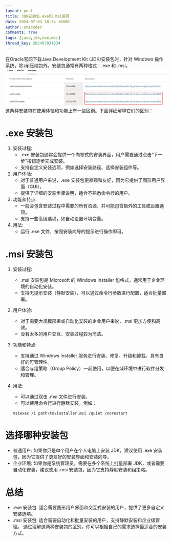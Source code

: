 ```yaml
---
layout: post
title: JDK安装包.exe和.msi差异
date: 2024-07-03 18:34 +0800
author: onecoder
comments: true
tags: [java,jdk,exe,msi]
thread_key: 202407031834
---
```

在Oracle官网下载Java Development Kit (JDK)安装包时，针对 Windows 操作系统，除zip压缩包外，安装包通常有两种格式：.exe 和 .msi。
![jdk-installer](/images/post/jdk-installer/jdk-installer.png)
这两种安装包在使用体验和功能上有一些区别。下面详细解释它们的区别：
# .exe 安装包
1. 安装过程:
    - .exe 安装包通常会提供一个向导式的安装界面，用户需要通过点击“下一步”按钮逐步完成安装。
    - 支持自定义安装选项，例如选择安装路径、选择安装组件等。
2. 用户体验:
    - 对于普通用户来说，.exe 安装包更直观和友好，因为它提供了图形用户界面（GUI）。
    - 提供了详细的安装步骤说明，适合不熟悉命令行的用户。
3. 功能和特点:
    - 一般会包含安装过程中需要的所有资源，并可能包含额外的工具或设置选项。
    - 支持一些高级选项，如自动设置环境变量。
4. 用法:
    - 运行 .exe 文件，按照安装向导的提示进行操作即可。
# .msi 安装包
1. 安装过程:
    - .msi 安装包是 Microsoft 的 Windows Installer 包格式，通常用于企业环境的自动化安装。
    - 支持无提示安装（静默安装），可以通过命令行参数进行配置，适合批量部署。
2. 用户体验:
    - 对于需要大规模部署或自动化安装的企业用户来说，.msi 更加方便和高效。
    - 没有太多的用户交互，安装过程较为简洁。
3. 功能和特点:
    - 支持通过 Windows Installer 服务进行安装、修复、升级和卸载，具有良好的可管理性。
    - 适合与组策略（Group Policy）一起使用，以便在域环境中进行软件分发和管理。
4. 用法:
    - 可以通过双击 .msi 文件进行安装。
    - 可以使用命令行进行静默安装，例如：

    ```plaintext
    msiexec /i path\to\installer.msi /quiet /norestart
    ```

# 选择哪种安装包
- 普通用户: 如果你只是单个用户在个人电脑上安装 JDK，建议使用 .exe 安装包，因为它提供了更友好的安装界面和安装向导。
- 企业环境: 如果你是系统管理员，需要在多个系统上批量部署 JDK，或者需要自动化安装，建议使用 .msi 安装包，因为它支持静默安装和组策略。

# 总结
- .exe 安装包: 适合需要图形用户界面和交互式安装的用户，提供了更多自定义安装选项。
- .msi 安装包: 适合需要自动化和批量安装的用户，支持静默安装和企业级管理。
通过理解这两种安装包的区别，你可以根据自己的需求选择最适合的安装方式。